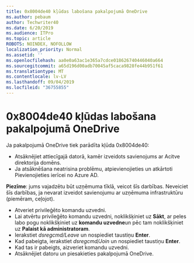 ```yaml
---
title: 0x8004de40 kļūdas labošana pakalpojumā OneDrive
ms.author: pebaum
author: Techwriter40
ms.date: 6/20/2019
ms.audience: ITPro
ms.topic: article
ROBOTS: NOINDEX, NOFOLLOW
localization_priority: Normal
ms.assetid: ''
ms.openlocfilehash: aa0e0a63ac1e365a7cdce018626740446040a664
ms.sourcegitcommit: a65d196d00adb70045af5caca9828fe44b951f61
ms.translationtype: MT
ms.contentlocale: lv-LV
ms.lasthandoff: 09/04/2019
ms.locfileid: "36755855"
---
```

# <a name="fix-0x8004de40-error-in-onedrive"></a>0x8004de40 kļūdas labošana pakalpojumā OneDrive

Ja pakalpojumā OneDrive tiek parādīta kļūda 0x8004de40:

- Atsāknējiet attiecīgajā datorā, kamēr izveidots savienojums ar Acitve direktorija domēns.
- Ja atsāknēšana neatrisina problēmu, atpievienojieties un atkārtoti Pievienojieties ierīcei no Azure AD. 

**Piezīme**: jums vajadzētu būt uzņēmuma tīklā, veicot šīs darbības. Neveiciet šīs darbības, ja nevarat izveidot savienojumu ar uzņēmuma infrastruktūru (piemēram, ceļojot). 

- Atveriet privileģēto komandu uzvedni. 
- Lai atvērtu privileģēto komandu uzvedni, noklikšķiniet uz **Sākt**, ar peles labo pogu noklikšķiniet uz **komandu uzvedne**un pēc tam noklikšķiniet uz **Palaist kā administratoram**.
- Ierakstiet *dsregcmd/Leave* un nospiediet taustiņu **Enter**.
- Kad pabeigta, ierakstiet *dsregcmd/Join* un nospiediet taustiņu **Enter**.
- Kad tas ir pabeigts, aizveriet komandu uzvedni.
- Atsāknējiet datoru un piesakieties pakalpojumā OneDrive.